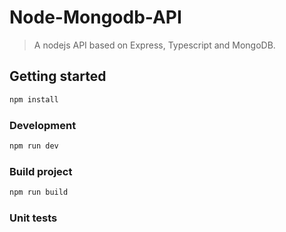 # Node-Mongodb-API

> A nodejs API based on Express, Typescript and MongoDB.

## Getting started

```js
npm install
```

### Development

```js
npm run dev
```

### Build project

```js
npm run build
```

### Unit tests
